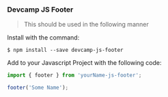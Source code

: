 ### Devcamp JS Footer

> This should be used in the following manner

Install with the command:

```
$ npm install --save devcamp-js-footer
```

Add to your Javascript Project with the following code:

```javascript
import { footer } from 'yourName-js-footer';

footer('Some Name');
```